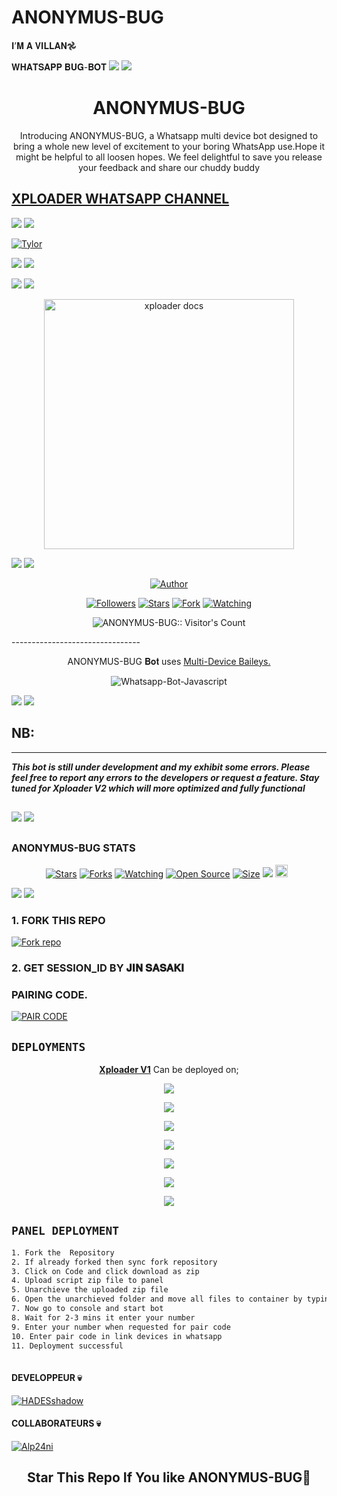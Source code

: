 # ANONYMUS-BUG
𝐈’𝐌 𝐀 𝐕𝐈𝐋𝐋𝐀𝐍𖣘

𝐖𝐇𝐀𝐓𝐒𝐀𝐏𝐏 𝐁𝐔𝐆-𝐁𝐎𝐓
<a><img src='https://i.imgur.com/LyHic3i.gif'/></a>
<a><img src='https://i.imgur.com/LyHic3i.gif'/></a>
<h1 align="center"> ANONYMUS-BUG </h1> 
<p align="center"> Introducing ANONYMUS-BUG, a Whatsapp multi device bot designed to bring a whole new level of excitement to your boring WhatsApp use.Hope it might be helpful to all loosen hopes. We feel delightful to save you release your feedback and share our chuddy buddy </p>


 ## [XPLOADER WHATSAPP CHANNEL ](https://whatsapp.com/channel/0029Vajrhmz96H4IsEjh4a41)

 
<a><img src='https://i.imgur.com/LyHic3i.gif'/></a>
<a><img src='https://i.imgur.com/LyHic3i.gif'/></a>

[![Tylor](https://readme-typing-svg.demolab.com?font=Anton&size=30&pause=998&color=d1fa02&background=F7F2F20A&vCenter=true&random=false&width=465&lines=Hey+there+buddy%F0%9F%91%8B!;Meet+Xploader+V1+WhatsApp+Bot;A+WhatsApp+bot+rich+in+features;Made+perfectly+just+for+you,;Developed+by+JIN;Fork+the+repo+and+don't+forget+to+star+it;Success+in+deploying+ANONYMUS-BUG)](https://github.com/HADESshadow)

<a><img src='https://i.imgur.com/LyHic3i.gif'/></a>
<a><img src='https://i.imgur.com/LyHic3i.gif'/></a>

<a><img src='https://i.imgur.com/LyHic3i.gif'/></a>
<a><img src='https://i.imgur.com/LyHic3i.gif'/></a>
<p align="center">
  <a href="https://github.com/HADESshadow/ANONYMUS-BUG  ">
    <img alt="xploader docs" height="400" src="https://files.catbox.moe/cv3jin.jpg">
  </a>
</p>
    
<a><img src='https://i.imgur.com/LyHic3i.gif'/></a>
<a><img src='https://i.imgur.com/LyHic3i.gif'/></a>
   
   
</a>
</p>
<p align="center">
<a href="https://github.com/HADESshadow"><img title="Author" src="https://img.shields.io/badge/ANONYMUS-BUG-BOT-black?style=for-the-badge&logo=telegram"></a>
<p/>
<p align="center">
<a href="https://github.com/HADESshadow?tab=followers"><img title="Followers" src="https://img.shields.io/github/followers/HADESshadow?label=Followers&style=social"></a>
<a href="https://github.com/HADESshadow/ANONYMUS-BUG/stargazers/"><img title="Stars" src="https://img.shields.io/github/stars/HADESshadow/ANONYMUS-BUG?&style=social"></a>
<a href="https://github.com/HADESshadow/ANONYMUS-BUG/network/members"><img title="Fork" src="https://img.shields.io/github/forks/HADESshadow/ANONYMUS-BUG?style=social"></a>
<a href="https://github.com/HADESshadow/ANONYMUS-BUG/watchers"><img title="Watching" src="https://img.shields.io/github/watchers/HADESshadow/ANONYMUS-BUG?label=Watching&style=social"></a>
</p>
<p align="center"><img src="https://profile-counter.glitch.me/{HADESshadow}/count.svg" alt="ANONYMUS-BUG:: Visitor's Count" /></p>
--------------------------------



<p align="center"> ANONYMUS-BUG 𝐁𝐨𝐭 uses
  <a href="https://github.com/adiwajshing/Baileys">Multi-Device Baileys.</a>
</p>
<p align="center">
  <img title="Whatsapp-Bot-Javascript" src="https://img.shields.io/badge/Javascript-363303?style=for-the-badge&logo=javascript&logoColor=c6c631"></img>
</p>

<a><img src='https://i.imgur.com/LyHic3i.gif'/></a>
<a><img src='https://i.imgur.com/LyHic3i.gif'/></a>
## NB:
---
***This bot is still under development and my exhibit some errors. Please feel free to report any errors to the developers or request a feature. Stay tuned for Xploader V2 which will more optimized and fully functional***
##
<a><img src='https://i.imgur.com/LyHic3i.gif'/></a>
<a><img src='https://i.imgur.com/LyHic3i.gif'/></a>


## <h3>ANONYMUS-BUG STATS</h3>

<p align="center">
<a href="https://github.com/HADESshadow/ANONYMUS-BUG/stargazers/"><img title="Stars" src="https://img.shields.io/github/stars/heyit-tylor/Xploader-V1?color=blue&style=flat-square"></a>
<a href="https://github.com/HADESshadow/ANONYMUS-BUG/network/members"><img title="Forks" src="https://img.shields.io/github/forks/HADESshadow/ANONYMUS-BUG?color=red&style=flat-square"></a>
<a href="https://github.com/HADESshadow/ANONYMUS-BUG/watchers"><img title="Watching" src="https://img.shields.io/github/watchers/HADESshadow/ANONYMUS-BUG?label=Watchers&color=blue&style=flat-square"></a>
<a href="https://github.com/HADESshadow/ANONYMUS-BUG"><img title="Open Source" src="https://img.shields.io/badge/Author-JIN SASAKI.-red?v=103"></a>
<a href="https://github.com/HADESshadow/ANONYMUS-BUG/"><img title="Size" src="https://img.shields.io/github/repo-size/HADESshadow/ANONYMUS-BUG?style=flat-square&color=green"></a>
<a href="https://hits.seeyoufarm.com"><img src="https://hits.seeyoufarm.com/api/count/incr/badge.svg?url=https%3A%2F%2Fgithub.com%2Fheyit-tylor%2FANONYMUS-BUG&count_bg=%2379C83D&title_bg=%23555555&icon=probot.svg&icon_color=%2300FF6D&title=hits&edge_flat=false"/></a>
<a href="https://github.com/HADESshadow/ANONYMUS-BUG/graphs/commit-activity"><img height="20" src="https://img.shields.io/badge/Maintained%3F-yes-green.svg"></a>&nbsp;&nbsp;
</p>
<p align='center'>
</p>
   <a><img src='https://i.imgur.com/LyHic3i.gif'/></a>
   <a><img src='https://i.imgur.com/LyHic3i.gif'/></a>


### 1. FORK THIS REPO

<a href='https://github.com/HADESshadow/ANONYMUS-BUG/fork' target="_blank"><img alt='Fork repo' src='https://img.shields.io/badge/Fork This Repo-blue?style=for-the-badge&logo=git&logoColor=white'/></a>
<p align="center">

### 2. GET SESSION_ID BY 𝐉𝐈𝐍 𝐒𝐀𝐒𝐀𝐊𝐈

<p align="center">

### PAIRING CODE.
<a href='https://anonymus-session-qr0.onrender.com/' target="_blank"><img alt='PAIR CODE' src='https://img.shields.io/badge/PAIRING-CODE-Red?style=for-the-badge&logo=git&logoColor=white'/></a>
<p align="center">

## `DEPLOYMENTS`


<p align="center">
  <a href="https://github.com/HADESshadow/ANONYMUS-BUG"><b>Xploader V1</b></a> Can be deployed on;
</p>
<p align="center">
  <a href="https://dashboard.heroku.com/new?template=https%3A%2F%2Fgithub.com%2heyit-tylor%2FXploader-V1"><img src="https://img.shields.io/badge/heroku-430098?style=for-the-badge&logo=heroku&logoColor=FFFFFF"></a>
<p align="center">
  <a href="https://dashboard.render.com/select-repo?type=web"><img src="https://img.shields.io/badge/render-333333?style=for-the-badge&logo=render&logoColor=FFFFFF"></a>
<p align="center">
  <a href="https://repl.it/github.com/HADESshadow/ANONYMUS-BUG"><img src="https://img.shields.io/badge/replit-000000?style=for-the-badge&logo=replit&logoColor=FFA500"></a>
<p align="center">
  <a href="https://app.koyeb.com/auth/signup"><img src="https://img.shields.io/badge/koyeb-006400?style=for-the-badge&logo=koyeb&logoColor=FFFFFF"></a>
 <p align="center">
  <a href="https://railway.app/new"><img src="https://img.shields.io/badge/railway-4B0082?style=for-the-badge&logo=railway&logoColor=FFFFFF"></a>
  <p align="center">
  <a href="https://account.solarhosting.cc/register?ref=6JR38R0T"><img src="https://img.shields.io/badge/solar hosting-000000?style=for-the-badge&logo=solar hosting&logoColor=FFA500"></a>
 <p align="center">
  <a href="https://bot-hosting.net/?aff=1230335382248488971"><img src="https://img.shields.io/badge/bot hosting-000000?style=for-the-badge&logo=bot hosting &logoColor=FFA500"></a>


## `PANEL DEPLOYMENT`
```bash
1. Fork the  Repository
2. If already forked then sync fork repository
3. Click on Code and click download as zip
4. Upload script zip file to panel
5. Unarchieve the uploaded zip file
6. Open the unarchieved folder and move all files to container by typing(../)
7. Now go to console and start bot
8. Wait for 2-3 mins it enter your number
9. Enter your number when requested for pair code
10. Enter pair code in link devices in whatsapp
11. Deployment successful  
 
```

#### DEVELOPPEUR 💀

<a href="https://github.com/HADESshadow"><img src="https://github.com/HADESshadow.png" alt="HADESshadow"/></a>

#### COLLABORATEURS  💀

<a href="https://github.com/Alp24ni"><img src="https://github.com/Alp24ni.png" alt="Alp24ni"/></a>



<h2 align="center"> Star This Repo If You like ANONYMUS-BUG🌟
</h2>
